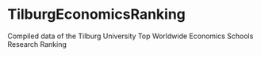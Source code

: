 # TilburgEconomicsRanking
Compiled data of the Tilburg University Top Worldwide Economics Schools Research Ranking

